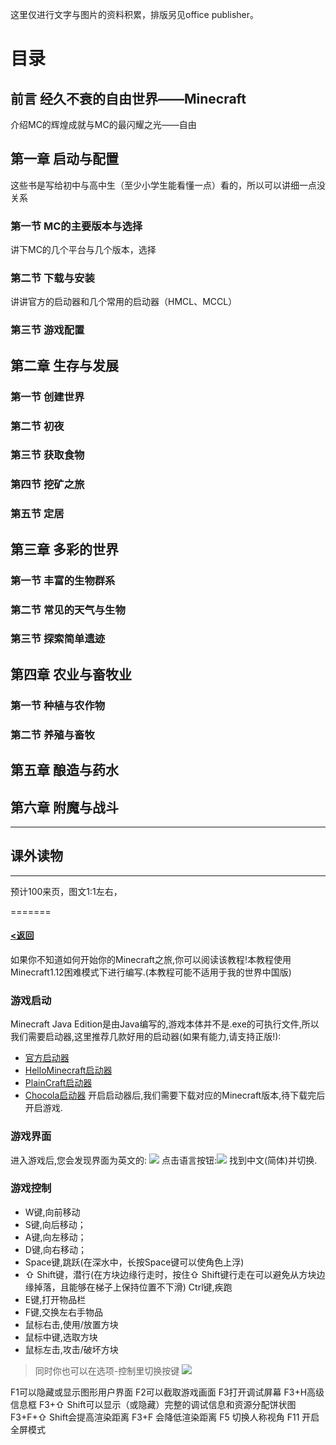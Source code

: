 
这里仅进行文字与图片的资料积累，排版另见office publisher。

# 目录

## 前言 经久不衰的自由世界——Minecraft

介绍MC的辉煌成就与MC的最闪耀之光——自由

## 第一章 启动与配置

这些书是写给初中与高中生（至少小学生能看懂一点）看的，所以可以讲细一点没关系

### 第一节 MC的主要版本与选择

讲下MC的几个平台与几个版本，选择

### 第二节 下载与安装

讲讲官方的启动器和几个常用的启动器（HMCL、MCCL）

### 第三节 游戏配置

## 第二章 生存与发展

### 第一节 创建世界

### 第二节 初夜

### 第三节 获取食物

 ### 第四节 挖矿之旅

### 第五节 定居

## 第三章 多彩的世界

### 第一节 丰富的生物群系

### 第二节 常见的天气与生物

### 第三节 探索简单遗迹

## 第四章 农业与畜牧业

### 第一节 种植与农作物

### 第二节 养殖与畜牧

## 第五章 酿造与药水

## 第六章 附魔与战斗

***

## 课外读物

***

预计100来页，图文1:1左右，


=======
#### [<返回](https://github.com/Hailaycraft/Minecraft-Learning-note/)

如果你不知道如何开始你的Minecraft之旅,你可以阅读该教程!本教程使用Minecraft1.12困难模式下进行编写.(本教程可能不适用于我的世界中国版)

### 游戏启动
Minecraft Java Edition是由Java编写的,游戏本体并不是.exe的可执行文件,所以我们需要启动器,这里推荐几款好用的启动器(如果有能力,请支持正版!):
- [官方启动器](https://minecraft.net/zh-hans/store/minecraft/?ref=fm)
- [HelloMinecraft启动器](http://www.mcbbs.net/thread-142335-1-1.html)
- [PlainCraft启动器](http://www.mcbbs.net/thread-627838-1-1.html)
- [Chocola启动器](http://www.mcbbs.net/thread-719579-1-1.html)
开启启动器后,我们需要下载对应的Minecraft版本,待下载完后开启游戏.

### 游戏界面
进入游戏后,您会发现界面为英文的:
![](https://i.loli.net/2018/04/21/5ada906ba6b99.png)
点击语言按钮:![](https://i.loli.net/2018/04/21/5ada90ff11f44.png)
找到中文(简体)并切换.

### 游戏控制
- W键,向前移动
- S键,向后移动；
- A键,向左移动；
- D键,向右移动；
- Space键,跳跃(在深水中，长按Space键可以使角色上浮)
- ⇧ Shift键，潜行(在方块边缘行走时，按住⇧ Shift键行走在可以避免从方块边缘掉落，且能够在梯子上保持位置不下滑)
Ctrl键,疾跑
- E键,打开物品栏
- F键,交换左右手物品
- 鼠标右击,使用/放置方块
- 鼠标中键,选取方块
- 鼠标左击,攻击/破坏方块
> 同时你也可以在选项-控制里切换按键
![](https://i.loli.net/2018/04/21/5ada934aef2c2.png)

F1可以隐藏或显示图形用户界面
F2可以截取游戏画面
F3打开调试屏幕
F3+H高级信息框
F3+⇧ Shift可以显示（或隐藏）完整的调试信息和资源分配饼状图
F3+F+⇧ Shift会提高渲染距离
F3+F 会降低渲染距离
F5 切换人称视角
F11 开启全屏模式
